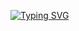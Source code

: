 <a href="https://git.io/typing-svg"><img src="https://readme-typing-svg.demolab.com?font=Comic+Sans+MS&pause=900&color=6311F7&background=FFFFFF00&center=true&vCenter=true&random=true&width=456&height=114&lines=Horman-Oladushek;I+love+my+hobby!!;You+can+write+me+in+Telegram%3A+%40horman12" alt="Typing SVG" /></a>

